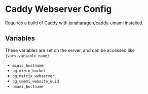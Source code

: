 # Caddy Webserver Config

Requires a build of Caddy with [jonaharagon/caddy-umami](https://github.com/jonaharagon/caddy-umami) installed.

## Variables

These variables are set on the server, and can be accessed like `{vars.variable_name}`:

- `minio_hostname`
- `pg_minio_bucket`
- `pg_matrix_webserver`
- `pg_umami_website_uuid`
- `umami_hostname`
